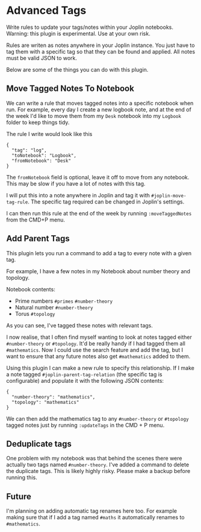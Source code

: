 # Advanced Tags

Write rules to update your tags/notes within your Joplin notebooks. Warning: this plugin is experimental. Use at your own risk.

Rules are writen as notes anywhere in your Joplin instance. You just have to tag them with a specific tag so that they can be found and applied. All notes must be valid JSON to work.

Below are some of the things you can do with this plugin.

## Move Tagged Notes To Notebook

We can write a rule that moves tagged notes into a specific notebook when run. For example, every day I create a new logbook note, and at the end of the week I'd like to move them from my `Desk` notebook into my `Logbook` folder to keep things tidy.

The rule I write would look like this

```
{
  "tag": "log",
  "toNotebook": "Logbook",
  "fromNotebook": "Desk"
}
```

The `fromNotebook` field is optional, leave it off to move from any notebook. This may be slow if you have a lot of notes with this tag.

I will put this into a note anywhere in Joplin and tag it with `#joplin-move-tag-rule`. The specific tag required can be changed in Joplin's settings.

I can then run this rule at the end of the week by running `:moveTaggedNotes` from the CMD+P menu.

## Add Parent Tags

This plugin lets you run a command to add a tag to every note with a given tag.

For example, I have a few notes in my Notebook about number theory and topology.

Notebook contents:
- Prime numbers `#primes` `#number-theory`
- Natural number `#number-theory`
- Torus `#topology`

As you can see, I've tagged these notes with relevant tags.

I now realise, that I often find myself wanting to look at notes tagged either `#number-theory` or `#topology`.
It'd be really handy if I had tagged them all `#mathematics`. Now I could use the search feature and add the tag,
but I want to ensure that any future notes also get `#mathematics` added to them.

Using this plugin I can make a new rule to specify this relationship. If I make a note tagged `#joplin-parent-tag-relation` (the specific tag is configurable) and populate it with the following JSON contents:

```
{
  "number-theory": "mathematics",
  "topology": "mathematics"
}
```

We can then add the mathematics tag to any `#number-theory` or `#topology` tagged notes just by running `:updateTags` in the CMD + P menu.

## Deduplicate tags

One problem with my notebook was that behind the scenes there were actually two tags named `#number-theory`.
I've added a command to delete the duplicate tags. This is likely highly risky. Please make a backup before running this.

## Future
I'm planning on adding automatic tag renames here too. For example making sure that if I add a tag named `#maths` it automatically renames to `#mathematics`.
